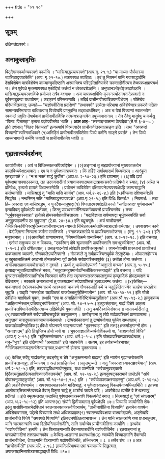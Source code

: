 +++
title = "०१ १०"

+++
## सूत्रम्
दक्षिणतोऽपवर्गः।

## अनाकुलावृत्तिः

पितृदैवत्यकर्माण्यपरपक्षे कार्याणि ।
"मासिश्राद्धस्यापरपक्षे"(आप.गृ. २१.१.) "या माध्याः पौर्णमास्या उपरिष्टाद्व्यष्टकेति" (आप. गृ.२१-१०.) तत्रापरपक्ष उपदिष्टः ।
इदं तु नियमनं यानि गयाश्राद्धादीनि देशविशेषेण पात्रविशेषेण काम्यान्युपदिष्टानि अस्माभिश्च परिगृहीतानिपार्वणे क्रान्तादीनीत्यत्र तेष्वपरपक्षप्राप्त्यर्थं च।
तेन पूर्वपक्षे मृतस्यापरपक्ष एकोद्दिष्टं कर्तव्यं न त्वेकादशेऽहनि ।
अनुष्ठानञ्चै(त्वे)कादशेऽहनि ।
मासिश्राद्धस्यापरपक्षविधेः प्रयोजनं तत्रैव वक्ष्यामः ।
अयं चापरपक्षविधिः कृत्स्नस्योदगयनादेरपवादो न पूर्वस्मादुदग्वा यथायोगम् ।
उदाहरणं परिस्तरणादि ।
तदिदं प्राचीनावीत्यादित्रयमविधेयम् ।
श्रौतेष्वेव परिभाषितत्वात्; उच्यते— "यज्ञोपवीतिना प्रदक्षिणं" "तथापवर्ग" इत्येताः परिभाषा अविशेषेणात्र प्रकरणे पठिताः सामान्यपरिभाषाया बाधितत्वात् पित्र्येष्वपि प्राप्नुवन्ति तद्बाधार्थमिदम् ।
अत्र च येषां पित्र्याणां स्वातन्त्र्येण स्वकाले प्रवृत्तिः तेषामेवायं प्राचीनावीतविधिः नत्वन्यत्राङ्गत्वेन प्रयुज्यमानानाम् ।
तेन दैवेषु मानुषेषु च कर्मसु "पितरः पितामहा" इत्यत्र यज्ञोपवीतमेव भवति ।
**अपर आह–** "तस्मादभ्याताना वैश्वदेवा"(तै.सं.३-४-५. ) इति दर्शनात् "पितरः पितामहा" इत्यस्यापि पित्र्यत्वादेव प्राचीनावीतस्याप्रसङ्गः इति ।
तथा "अपरपक्षे पित्र्याणी"त्यस्मिन्नधिकारे (१)अभिहितं प्राचीनावीतमविशेषेण पित्र्ये कर्मणि साङ्गे प्रवर्तते ।
तेन पित्र्ये आज्यभागान्ते कर्मणि जयादौ च प्राचीनावीतमेव भवति ॥

## गृह्यतात्पर्यदर्शनम्
कार्याणीत्येव ।
अयं च विधिस्स्वतन्त्रपित्र्योद्देशेन ।
(२)अङ्गानां तु सहप्रयोज्यानां मुख्यकालत्वेन कालविध्यपेक्षाऽभावात् ।
एष च न पूर्वपक्षमात्रापवादः ।
किं तर्हि? सर्वापवादार्थं विध्यन्तरम् ।
आः!कुत एतद्ज्ञायते ? ।
"न च नक्तं श्राद्धं कुर्वीत" (आप.ध. २-१७-२३.) इति ज्ञापनात् ।
(३)यदि ह्ययं पूर्वपक्षमात्रापवादस्स्यात्, तत उदगयनादीनां त्रयाणामपवादाभावाद्रात्रावप्रसक्तेः प्रतिषेधो न स्यात्, (४) अस्ति च प्रतिषेधः, इत्यतो ज्ञायते विध्यन्तरमेवेति ।
प्रयोजनं त्वविशेषेण दक्षिणायनेऽप्यपरपक्षेऽह्नि काम्यश्राद्धानि कर्तव्यानीति ।
मासिश्राद्धं तु "मासि मासि कार्यम्" (आप. धर्म.२-२६-४.) इति (५)वीप्सया दक्षिणायनेऽपि सिद्धमेव ।
नन्वस्मिन् सति "मासिश्राद्धस्यापरपक्षे" (आप.गृ.२१-१.) इति विधिः किमर्थः? ।
नियमार्थः ।
तथा हि– अपरपक्ष एव मासिश्राद्धम्, न पुनर्दैवान्मानुषाद्वा(१) विघातादपरपक्षेऽतिक्रान्ते "सर्वोऽपरपक्षः पूर्णमासस्य" इत्यादिवत् पूर्वपक्षेऽपि कर्तव्यम् ।
किन्तु प्रारब्धस्मार्तनित्यकर्मव्यापत्तौ प्रायश्चित्तमेव ।
तच्च "भूर्भुवस्सुवस्स्वाहा" इत्येको होमस्सर्वप्रायश्चित्ताख्यः ।
"यद्यविज्ञाता सर्वव्यापद्वा भूर्भुवस्स्वरिति सर्वा अनुद्रुत्याहवनीय एव जुहुयात्" (ऐ.ब्रा. २४-३४.) इति बह्वृचश्रुतेः ।
अयं चात्रौपासने, नैमित्तिकैकविधिपरश्रुतिस्थाहवनीयशब्दस्य न्यायतो निमित्तवत्कर्मार्ताग्निमात्रप्रदर्शनार्थत्वात् ।
उपवासश्च कार्यः ।
वेदोदितानां नित्यानां कर्मणां समतिक्रमे ।
स्नातकव्रतलोपे च प्रायश्चित्तमभोजनम् ॥
(मनु. ११-२०३.) इति मनुवचनात् ।
(२)आतमितोः प्राणायामश्च, "नियमातिक्रमे वान्यस्मिन्" (आप. ध.२-१२-१८. ) इति वचनात् ।
एतोषां समुच्चय एव न विकल्पः, "एकस्मिन् दोषे श्रूयमाणानि प्रायश्चित्तानि समभ्युच्चीयेरन्" (आप. श्रौ. ९-१-२.) इति दर्शितत्वात् ।
प्रसङ्गादन्येषां लोपेऽपि प्रायश्चित्तमुच्यते ।
एवमन्येषामपि प्रारब्धानां प्रायश्चित्तं पाकयज्ञानां व्यापत्तौ, गौणकालेऽप्यतिक्रान्ते ।
गौणकाले तु सर्वप्रायश्चित्तपूर्वकं तेऽनुष्ठेयाः ।
औपासनहोमस्य तु बहुकालातिक्रमे अष्टभ्यो होमकालेभ्यः पूर्वं प्रत्येकं सर्वप्रायश्चित्तपूर्वकं (३) अतीता होमाः कर्तव्याः ।
अत्रोपवासप्राणायामयोराचारो न दृश्यते ।
ऊर्ध्वं तु धार्यमाणेऽप्यग्नौ "अनुगतो मन्थ्यः" (आप.गृ. ५-१५.)
इत्याद्यग्न्युत्पत्तिप्रायश्चित्ते भवतः, "चतूरात्रमहूयमानोऽग्निर्लौकिकस्सम्पद्यते" इति वचनात् ।
यदि पुनरालस्यादिनोत्सन्नाग्निरेव चिरकालं वर्तेत तदा स्मृत्यन्तरतस्तत्कालानुरूपं कृच्छ्रादिकं होमद्रव्यदानं च वेदितव्यम् ।
स्वकाले अनारब्धानां तु पाकयज्ञानां सर्वप्रायश्चित्तं हुत्वाऽऽरम्भः कर्तव्यः ॥
(४)केचित्—पाकयज्ञानां (५)स्वकालेष्वनारम्भे आरब्धानां चाकरणे गौणकालातिक्रमे च चतुर्गृहीतेनाज्येन सग्रहेण सप्तहोत्रा जुह्वति ।
यद्यपि "सप्तहोत्रा यज्ञविभ्रष्टं याजयेच्चतुर्गृहीतेनाज्येन" (आप. श्रौ.१४-१४-११.) इति श्रौतो दर्वीहोमः यज्ञविभ्रषे युक्तः, तथापि "एषा वा अनाहिताग्नेरिष्टिर्यच्चतुर्होतारः" (आप.श्रौ.१४-१३-२.) इत्युपक्रम्य "आहिताग्नेस्तान् प्रतियादुभयोरितरान्" (आप. श्रौ. १४-१५-५.)
इत्युपसंहारात्, गार्ह्ये विभ्रेषे आहत्य प्रायश्चित्तविधानेनापेक्षितत्वाच्च तद्विभ्रेषेऽपि युक्त एवेति ।
तत्तु कपर्दिस्वामिनोक्तम् ॥
जातकर्मादीनां तु (१)स्वकालातिक्रमे सर्वप्रायश्चित्तपूर्वकं तदनुष्ठानम् ।
कर्माङ्गानां तु लोपे सर्वप्रायश्चित्तं प्राणायामश्च ।
अनुष्ठानं चारादुपकारकाणामाकर्मसमाप्तेः ।
द्रव्यसंस्काराणां तु द्रव्योपयोगात् पूर्वमेव सम्भवताम् ।
पाकयज्ञेष्वाग्निहोत्रिक(२)विधौ चोपनयने चाङ्गव्यापत्तौ "भुवस्स्वाहा" इति तत्त(३)त्कर्माङ्गाग्नौ होमः ।
"अनाज्ञातम्" इति तिसृभिश्च होमो जपो वा ।
भुवरनाज्ञातविध्यर्थयोर्विकल्पो वा, "ब्राह्मणावेक्षो विधिः" (आप.गृ.२-११.) इति "श्रुतितस्संस्कारः" (आप. धर्म.२-१-८.) इति श्रौतप्रायश्चित्तप्राप्त्यर्थत्वात् ।
ननु–"भुवः" इति दक्षिणाग्नौ "अनाज्ञातं" इति चाहवनीये ।
सत्यम्, इह तयोरग्न्योरभावात् नैमित्तिकानामप्यङ्गत्वेनेतराङ्गवत् प्रधानाग्नौ होमस्य युक्तत्वाच्च ॥

(४) केचित् सर्वेषु गार्ह्यकर्मसु तदङ्गेषु च भ्रेषे "अनुक्तमन्यतो ग्राह्यम्" इति न्यायेन गृह्यान्तरोक्तानि प्रायश्चित्तान्याहुः, तच्चिन्त्यम् ॥
अलं प्रासङ्गिकेन ।
प्रकृतमुच्यते ।
यत्तु "अपरपक्षस्यापराह्णश्श्रेयान्" (आप. धर्म.२-१६-५.) इति, तदपराह्णविधानार्थमनुवादः, यथा पात्नीवते "सर्वत्रानुवषट्कारो द्विदैवत्यर्तुग्रहादित्यसावित्रपात्नीवतवर्जम्" (आप. श्रौ. १२-१४-२.) इत्यनुवषट्काराभावे प्राप्तेऽपि "अपि वोपांश्वनुवषट्कुर्यात्" (आप. श्रौ.१३-१४-९,१०.) इति ।
"सर्वेष्वेवापरपक्षस्याहस्सु" (आप.धर्म. २-१६-७.) इति त्वहर्विशेषणार्थम् ।
अपरपक्षस्याहस्स्वेव मासिश्राद्धं, न पूर्वपक्षस्याहस्सु विकलपेनाप्यभिमतमिति ।
इतरथा आशौचादतिक्रान्तेऽपरपक्षे
दैवात् पितॄणां श्राद्धे तु आशौचं जायते यदि ।
आशौचेऽथ व्यतीते वै तेभ्यश्श्राद्धं प्रदीयते ॥
इति स्मृत्यन्तरात् कदाचित् पूर्वपक्षस्याहस्स्वपि विकल्पेनेदं स्यात् ।
नित्यश्राद्धं तु "एवं संवत्सरम्" (आप. ध.२-१८-१२) इति
अत्यन्त(४) संयोगे द्वितीयाबलात् पूर्वपक्षेऽपि ॥७॥
पित्र्याणि कार्याणीति शेषः ।
इदंतु वासोविन्यासभेदविधानं स्वतन्त्रास्वतन्त्रसर्वपित्र्यार्थम्, "प्राचीनावीतिना पित्र्याणि" इत्यनेन वाक्येन अविशेषावगमात्, उद्देश्ये पित्र्यमात्रे लब्धे अधिकाप्रकृत(१) स्वातन्त्र्यविवक्षायां वाक्यभेदापत्तेः, अङ्गेष्वपि प्राचीनावीते विधेये "अपरपक्षे पित्र्याणि" इतिवदनपेक्षितत्वाभावाच्च ।
तेन यानि स्वतन्त्राणि यथा प्रधानाहुतयः, यानि चास्वतन्त्राणि यथा द्वितीयनिमार्जनादीनि, तानि सर्वाण्येव प्राचीनावीतिना कार्याणि ।
इत्थमेव "यज्ञोपवीतिना" इत्यपि ।
तेन पित्र्याङ्गान्यपि दैवान्याघारादीनि यज्ञोपवीतिनैव ।
इतराङ्गानां तु पात्रप्रयोगादीनां तत्तत्प्रधानवदेव ॥
केचित्–अङ्गानां प्रधानधर्मता(२) न्याय्येति पित्र्याङ्गानि दैवान्यपि प्राचीनावीतिना, दैवाङ्गानि पित्र्याण्यपि यज्ञोपवीतिनेति, तच्चिन्त्यम् ॥  ८ ॥
तथैव शेषः ॥९॥
अत्र "प्राचीनावीती" (आप.परि. २.१६.) इत्यादिपरिभाषया एषां त्रयाणामपि सिद्धत्वात्
अपाकयज्ञनित्यषोडशश्राद्धाद्यर्थो विधिः ॥१०॥
